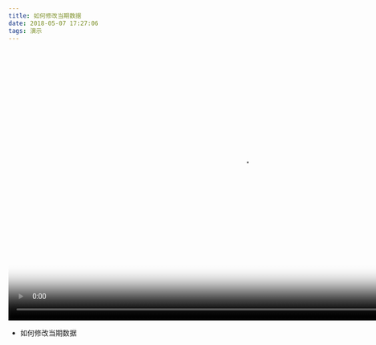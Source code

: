 ```yaml
---
title: 如何修改当期数据
date: 2018-05-07 17:27:06
tags: 演示
---
```




<div><video width="930" height="540" preload="auto" controls="controls" poster="./how_to_set_new_bank_template.png" >
  <source src="http://oss.myqzz.net/expert/demo/如何修改当期数据.mp4" type="video/mp4">
No flash player has been set up. <a href="/admin/config/media/video/players">请为Flash视频选择播放器</a></video>
</div>

* 如何修改当期数据
